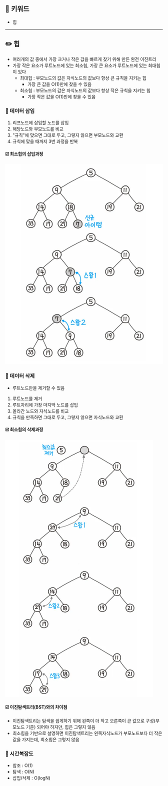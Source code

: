 ## 📓 키워드

- 힙

---

## ✏️ 힙

- 여러개의 값 중에서 가장 크거나 작은 값을 빠르게 찾기 위해 만든 완전 이진트리
- 가장 작은 요소가 루트노드에 있는 최소힙, 가장 큰 요소가 루트노드에 있는 최대힙이 있다
  - 최대힙 : 부모노드의 값은 자식노드의 값보다 항상 큰 규칙을 지키는 힙
    - 가장 큰 값을 O(1)만에 찾을 수 있음
  - 최소힙 : 부모노드의 값은 자식노드의 값보다 항상 작은 규칙을 지키는 힙
    - 가장 작은 값을 O(1)만에 찾을 수 있음

### 💭 데이터 삽입

1. 리프노드에 삽입할 노드를 삽입
2. 해당노드와 부모노드를 비교
3. "규칙"에 맞으면 그대로 두고, 그렇지 않으면 부모노드와 교환
4. 규칙에 맞을 때까지 3번 과정을 반복

#### ☑️ 최소힙의 삽입과정

![img.png](../img/힙%20삽입.png)

### 💭 데이터 삭제

- 루트노드만을 제거할 수 있음
1. 루트노드를 제거
2. 루트자리에 가장 마지막 노드를 삽입
3. 올라간 노드와 자식노드를 비교
4. 규칙을 만족하면 그대로 두고, 그렇지 않으면 자식노드와 교환

#### ☑️ 최소힙의 삭제과정

![img_1.png](../img/힙%20삭제.png)

#### ☑️ 이진탐색트리(BST)와의 차이점

- 이진탐색트리는 탐색을 쉽게하기 위해 왼쪽이 더 작고 오른쪽이 큰 값으로 구성(부모노드 기준) 되어야 하지만, 힙은 그렇지 않음
- 최소힙을 기반으로 설명하면 이진탐색트리는 왼쪽자식노드가 부모노드보다 더 작은 값을 가지는데, 최소힙은 그렇지 않음

### 💭 시간복잡도

- 참조 : O(1)
- 탐색 : O(N)
- 삽입/삭제 : O(logN)